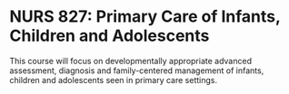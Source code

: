 # NURS 827: Primary Care of Infants, Children and Adolescents

This course will focus on developmentally appropriate advanced assessment, diagnosis and family-centered management of infants, children and adolescents seen in primary care settings.